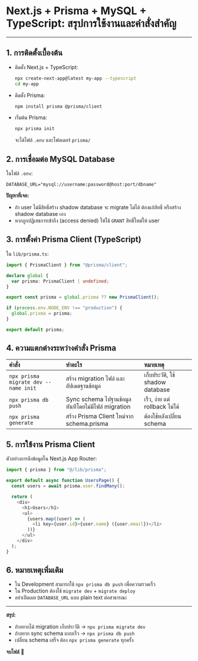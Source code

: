 # Next.js + Prisma + MySQL + TypeScript: สรุปการใช้งานและคำสั่งสำคัญ

---

## 1. การติดตั้งเบื้องต้น

- ติดตั้ง Next.js + TypeScript:
  ```bash
  npx create-next-app@latest my-app --typescript
  cd my-app
  ```
- ติดตั้ง Prisma:
  ```bash
  npm install prisma @prisma/client
  ```
- เริ่มต้น Prisma:
  ```bash
  npx prisma init
  ```
  จะได้ไฟล์ `.env` และโฟลเดอร์ `prisma/`

## 2. การเชื่อมต่อ MySQL Database

ในไฟล์ `.env`:
```env
DATABASE_URL="mysql://username:password@host:port/dbname"
```

**ปัญหาที่เจอ:**
- ถ้า user ไม่มีสิทธิ์สร้าง shadow database จะ migrate ไม่ได้ ต้องแก้สิทธิ์ หรือสร้าง shadow database เอง
- หากถูกปฏิเสธการเข้าถึง (access denied) ให้ใช้ `GRANT` สิทธิ์ใหม่ให้ user

## 3. การตั้งค่า Prisma Client (TypeScript)

ใน `lib/prisma.ts`:
```typescript
import { PrismaClient } from "@prisma/client";

declare global {
  var prisma: PrismaClient | undefined;
}

export const prisma = global.prisma ?? new PrismaClient();

if (process.env.NODE_ENV !== "production") {
  global.prisma = prisma;
}

export default prisma;
```

## 4. ความแตกต่างระหว่างคำสั่ง Prisma

| คำสั่ง | ทำอะไร | หมายเหตุ |
|:------|:------|:------|
| `npx prisma migrate dev --name init` | สร้าง migration ไฟล์ และอัปเดตฐานข้อมูล | เก็บประวัติ, ใช้ shadow database |
| `npx prisma db push` | Sync schema ไปฐานข้อมูลทันทีโดยไม่มีไฟล์ migration | เร็ว, ง่าย แต่ rollback ไม่ได้ |
| `npx prisma generate` | สร้าง Prisma Client ใหม่จาก schema.prisma | ต้องใช้หลังเปลี่ยน schema |

## 5. การใช้งาน Prisma Client

ตัวอย่างการดึงข้อมูลใน Next.js App Router:
```typescript
import { prisma } from "@/lib/prisma";

export default async function UsersPage() {
  const users = await prisma.user.findMany();

  return (
    <div>
      <h1>Users</h1>
      <ul>
        {users.map((user) => (
          <li key={user.id}>{user.name} ({user.email})</li>
        ))}
      </ul>
    </div>
  );
}
```

## 6. หมายเหตุเพิ่มเติม

- ใน Development สามารถใช้ `npx prisma db push` เพื่อความรวดเร็ว
- ใน Production ต้องใช้ `migrate dev` + `migrate deploy`
- อย่าเปิดเผย `DATABASE_URL` แบบ plain text ต่อสาธารณะ

---

**สรุป:**
- ถ้าอยากได้ migration เก็บประวัติ -> `npx prisma migrate dev`
- ถ้าอยาก sync schema แบบเร็ว -> `npx prisma db push`
- เปลี่ยน schema เสร็จ ต้อง `npx prisma generate` ทุกครั้ง

**จบไฟล์** 🚀
